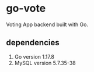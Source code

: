 # go-vote
Voting App backend built with Go.

## dependencies
1. Go version 1.17.8
2. MySQL version 5.7.35-38
